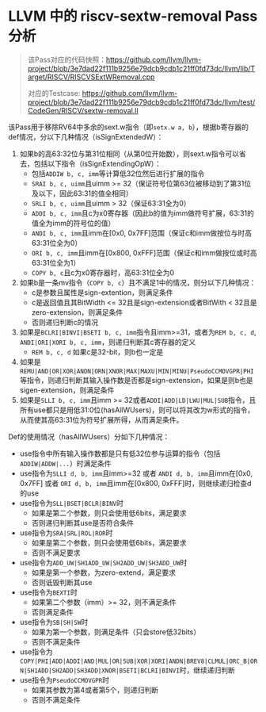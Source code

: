 # LLVM 中的 riscv-sextw-removal Pass 分析

> 该Pass对应的代码快照：https://github.com/llvm/llvm-project/blob/3e7dad22f111b9256e79dcb9cdb1c21ff0fd73dc/llvm/lib/Target/RISCV/RISCVSExtWRemoval.cpp
>
> 对应的Testcase: https://github.com/llvm/llvm-project/blob/3e7dad22f111b9256e79dcb9cdb1c21ff0fd73dc/llvm/test/CodeGen/RISCV/sextw-removal.ll

该Pass用于移除RV64中多余的sext.w指令（即`setx.w a, b`），根据b寄存器的def情况，分以下几种情况（isSignExtendedW）：

1. 如果b的高63:32位与第31位相同（从第0位开始数），则sext.w指令可以省去，包括以下指令（isSignExtendingOpW）：
   - 包括`ADDIW b, c, imm`等计算低32位然后进行扩展的指令
   - `SRAI b, c, uimm`且uimm >= 32（保证符号位第63位被移动到了第31位及以下，因此63:31的值全相同）
   - `SRLI b, c, uimm`且uimm > 32（保证63:31全为0）
   - `ADDI b, c, imm`且c为x0寄存器（因此b的值为imm做符号扩展，63:31的值全为imm的符号位的值）
   - `ANDI b, c, imm`且imm在[0x0, 0x7FF]范围（保证c和imm做按位与时高63:31位全为0）
   - `ORI b, c, imm`且imm在[0x800, 0xFFF]范围（保证c和imm做按位或时高63:31位全为1）
   - `COPY b, c`且c为x0寄存器时，高63:31位全为0
2. 如果b是一条mv指令（`COPY b, c`）且不满足1中的情况，则分以下几种情况：
   - c是参数且属性是sign-extention，则满足条件
   - c是返回值且其BitWidth <= 32且是sign-extension或者BitWith < 32且是zero-extension，则满足条件
   - 否则递归判断c的情况
3. 如果是`BCLRI|BINVI|BSETI b, c, imm`指令且imm>=31，或者为`REM b, c, d`, `ANDI|ORI|XORI b, c, imm`，则递归判断其c寄存器的定义
   - `REM b, c, d` 如果c是32-bit，则b也一定是
4. 如果是`REMU|AND|OR|XOR|ANDN|ORN|XNOR|MAX|MAXU|MIN|MINU|PseudoCCMOVGPR|PHI`等指令，则递归判断其输入操作数是否都是sign-extension，如果是则b也是sigen-extension，则满足条件
6. 如果是`SLLI b, c, imm`且imm >= 32或者`ADDI|ADD|LD|LWU|MUL|SUB`指令，且所有use都只是用低31:0位(hasAllWUsers)，则可以将其改为w形式的指令，从而使其高63:31位为符号扩展所得，从而满足条件。

Def的使用情况（hasAllWUsers）分如下几种情况：

- use指令中所有输入操作数都是只有低32位参与运算的指令（包括`ADDIW|ADDW|...`）时满足条件
- use指令为`SLLI d, b, imm`且imm>=32 或者 `ANDI d, b, imm`且imm在[0x0, 0x7FF] 或者 `ORI d, b, imm`且imm在[0x800, 0xFFF]时，则继续递归检查d的use
- use指令为`SLL|BSET|BCLR|BINV`时
    - 如果是第二个参数，则只会使用低6bits，满足要求
    - 否则递归判断其use是否符合条件
- use指令为`SRA|SRL|ROL|ROR`时
    - 如果是第二个参数，则只会使用低6bits，满足要求
    - 否则不满足要求
- use指令为`ADD_UW|SH1ADD_UW|SH2ADD_UW|SH3ADD_UW`时
    - 如果是第一个参数，为zero-extend，满足要求
    - 否则诋毁判断其use
- use指令为`BEXTI`时
    - 如果第二个参数（imm）>= 32，则不满足条件
    - 否则满足条件
- use指令为`SB|SH|SW`时
    - 如果为第一个参数，则满足条件（只会store低32bits）
    - 否则不满足条件
- use指令为`COPY|PHI|ADD|ADDI|AND|MUL|OR|SUB|XOR|XORI|ANDN|BREV8|CLMUL|ORC_B|ORN|SH1ADD|SH2ADD|SH3ADD|XNOR|BSETI|BCLRI|BINVI`时，继续递归判断
- use指令为`PseudoCCMOVGPR`时
    - 如果其参数为第4或者第5个，则递归判断
    - 否则不满足条件
